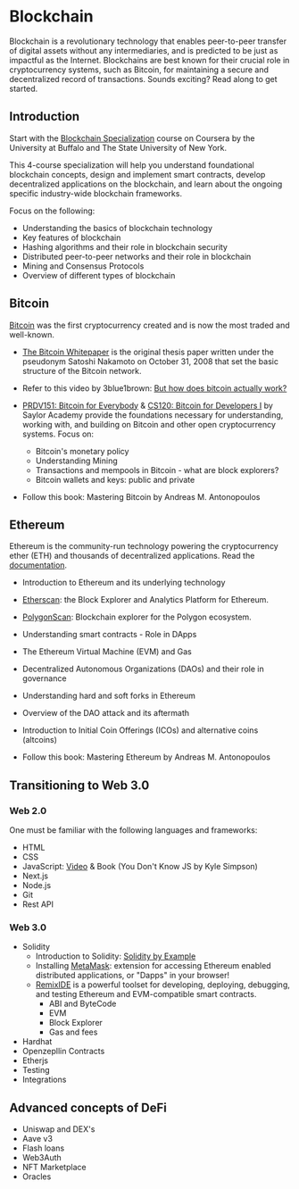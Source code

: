 # Blockchain

Blockchain is a revolutionary technology that enables peer-to-peer transfer of digital assets without any intermediaries, and is predicted to be just as impactful as the Internet. Blockchains are best known for their crucial role in cryptocurrency systems, such as Bitcoin, for maintaining a secure and decentralized record of transactions. Sounds exciting? Read along to get started.

## Introduction

Start with the [Blockchain Specialization](https://www.coursera.org/specializations/blockchain) course on Coursera by the University at Buffalo and The State University of New York. 

This 4-course specialization will help you understand foundational blockchain concepts, design and implement smart contracts, develop decentralized applications on the blockchain, and learn about the ongoing specific industry-wide blockchain frameworks.

Focus on the following:

* Understanding the basics of blockchain technology 
* Key features of blockchain
* Hashing algorithms and their role in blockchain security
* Distributed peer-to-peer networks and their role in blockchain
* Mining and Consensus Protocols
* Overview of different types of blockchain

## Bitcoin

[Bitcoin](https://bitcoin.org/en/) was the first cryptocurrency created and is now the most traded and well-known.

* [The Bitcoin Whitepaper](https://bitcoin.org/bitcoin.pdf) is the original thesis paper written under the pseudonym Satoshi Nakamoto on October 31, 2008 that set the basic structure of the Bitcoin network.

* Refer to this video by 3blue1brown: [But how does bitcoin actually work?](https://www.youtube.com/watch?v=bBC-nXj3Ng4&t=1001s)

* [PRDV151: Bitcoin for Everybody](https://learn.saylor.org/course/view.php?id=468) & [CS120: Bitcoin for Developers I](https://learn.saylor.org/course/view.php?id=500) by Saylor Academy provide the foundations necessary for understanding, working with, and building on Bitcoin and other open cryptocurrency systems. Focus on:

  * Bitcoin's monetary policy
  * Understanding Mining
  * Transactions and mempools in Bitcoin - what are block explorers?
  * Bitcoin wallets and keys: public and private

* Follow this book: Mastering Bitcoin by Andreas M. Antonopoulos

## Ethereum

Ethereum is the community-run technology powering the cryptocurrency ether (ETH) and thousands of decentralized applications. Read the [documentation](https://ethereum.org/en/developers/docs/).

* Introduction to Ethereum and its underlying technology
* [Etherscan](https://etherscan.io/): the Block Explorer and Analytics Platform for Ethereum.
* [PolygonScan](https://polygonscan.com/): Blockchain explorer for the Polygon ecosystem.
* Understanding smart contracts - Role in DApps
* The Ethereum Virtual Machine (EVM) and Gas
* Decentralized Autonomous Organizations (DAOs) and their role in governance
* Understanding hard and soft forks in Ethereum
* Overview of the DAO attack and its aftermath
* Introduction to Initial Coin Offerings (ICOs) and alternative coins (altcoins)

* Follow this book: Mastering Ethereum by Andreas M. Antonopoulos

## Transitioning to Web 3.0

### Web 2.0

One must be familiar with the following languages and frameworks:

* HTML
* CSS
* JavaScript: [Video](https://www.youtube.com/watch?v=lI1ae4REbFM) & Book (You Don't Know JS by Kyle Simpson)
* Next.js
* Node.js
* Git
* Rest API

### Web 3.0

* Solidity
  * Introduction to Solidity: [Solidity by Example](https://solidity-by-example.org/)
  * Installing [MetaMask](https://metamask.io/): extension for accessing Ethereum enabled distributed applications, or "Dapps" in your browser!
  * [RemixIDE](https://remix.ethereum.org/) is a powerful toolset for developing, deploying, debugging, and testing Ethereum and EVM-compatible smart contracts. 
    * ABI and ByteCode
    * EVM
    * Block Explorer
    * Gas and fees
* Hardhat
* Openzepllin Contracts
* Etherjs
* Testing
* Integrations

## Advanced concepts of DeFi

* Uniswap and DEX's
* Aave v3
* Flash loans
* Web3Auth
* NFT Marketplace
* Oracles


